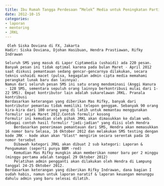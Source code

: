 ```yaml
---
title: Ibu Rumah Tangga Perdesaan “Melek” Media untuk Peningkatan Partisipasi Perempuan dan Pemenuhan Kebutuhan Informasi - Mentoring 15 Oktober 2012
date: 2012-10-15
categories:
- laporan
- mentoring
- JRKL
---
```


     Oleh Siska Doviana di FX, Jakarta
    Hadir: Siska Doviana, Djohan Hasibuan, Hendra Prastiawan, Rifky Indrawan

    Seluruh SMS yang masuk di Lapor Ciptamedia (ushaidi) ada 220 pesan. Banyak pesan ini tidak optimal karena pada bulan Maret - April 2012 saat diskusi pemantauan sedang gencar-gencarnya dilakukan, secara teknis ushaidi macet (pulsa, kegagalan admin cipta media memahami perangkat lunak baru dan lainnya).
    Namun dari seluruh pesan SMS ini satu orang mendominasi (Anggi Hanura - 128 SMS, sementara sepuluh orang lainnya berkontribusi mulai dari 1-22 SMS). Empat kontributor lain adalah sukarelawan JRKL. Pranala kontribusi
    Berdasarkan keterangan yang diberikan Mas Rifky, banyak dari kontributor pemantau tidak memiliki telepon genggam. Sebanyak 90 orang kira-kira dari 100 orang yang di latih untuk memantau menggunakan formulir sejak Maret 2012.Contoh formulir kosong
    Formulir ini kemudian oleh pihak JRKL akan dimasukkan ke dalam web. Sebagai contoh hasil formulir "jadi-jadian" yang diisi oleh Hendra
        Berdasarkan penerimaan pemantauan dari SMS, Hendra akan memasukkan 16 nomor baru Selasa, 16 Oktober 2012 dan melakukan SMS testing dengan kode JRK - kode akan akan "blast" mengirim secara serentak pada 16 nomor tersebut
        Dibawah kategori JRKL akan dibuat 2 sub kategori: Laporan & Pengumuman (seperti punya BBM -red)
        Kemudian Mas Rifky mungkin akan memberikan nomor baru per 2 minggu (minggu pertama adalah tanggal 29 Oktober 2012)
        Pelatihan admin pengganti akan dilakukan oleh Hendra di Lampung tanggal 24-25 Oktober 2012.
    Berdasarkan keterangan yang diberikan Rifky Indrawan, dana bagian I sudah habis, namun untuk laporan naratif & laporan keuangan menunggu dahulu admin yang baru selesai dilatih.
